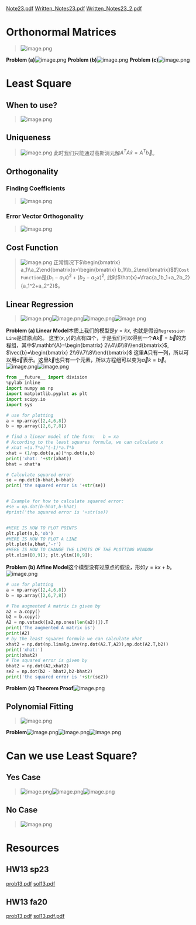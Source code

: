[Note23.pdf](https://www.yuque.com/attachments/yuque/0/2023/pdf/12393765/1685198843049-901360ff-0cd6-4192-a1d2-1bc38f1fc400.pdf)
[Written_Notes23.pdf](https://www.yuque.com/attachments/yuque/0/2023/pdf/12393765/1685323488858-e92aed1d-9517-447b-9d06-33d00f10546a.pdf)
[Written_Notes23_2.pdf](https://www.yuque.com/attachments/yuque/0/2023/pdf/12393765/1685323487800-784188a0-b8bc-4f7e-927b-f27fccce40a2.pdf)


# Orthonormal Matrices
> ![image.png](Least_Squares_Orthogonality.assets/20230722_0954551850.png)

**Problem (a)**![image.png](Least_Squares_Orthogonality.assets/20230722_0954553844.png)
**Problem (b)**![image.png](Least_Squares_Orthogonality.assets/20230722_0954555546.png)
**Problem (c)**![image.png](Least_Squares_Orthogonality.assets/20230722_0954551100.png)

# Least Square
## When to use?
> ![image.png](Least_Squares_Orthogonality.assets/20230722_0954557025.png)



## Uniqueness
> ![image.png](Least_Squares_Orthogonality.assets/20230722_0954558636.png)
> 此时我们只能通过高斯消元解$A^TA\hat{x}=A^T\vec{b}$。



## Orthogonality
### Finding Coefficients
> ![image.png](Least_Squares_Orthogonality.assets/20230722_0954556851.png)


### Error Vector Orthogonality
> ![image.png](Least_Squares_Orthogonality.assets/20230722_0954553701.png)


## Cost Function
> ![image.png](Least_Squares_Orthogonality.assets/20230722_0954557119.png)
> 正常情况下$\begin{bmatrix} a_1\\a_2\end{bmatrix}x=\begin{bmatrix} b_1\\b_2\end{bmatrix}$的`Cost Function`是$(b_1-a_1x)^2+(b_2-a_2x)^2$, 此时$\hat{x}=\frac{a_1b_1+a_2b_2}{a_1^2+a_2^2}$。



## Linear Regression
> ![image.png](Least_Squares_Orthogonality.assets/20230722_0954555130.png)![image.png](Least_Squares_Orthogonality.assets/20230722_0954552559.png)![image.png](Least_Squares_Orthogonality.assets/20230722_0954569361.png)![image.png](Least_Squares_Orthogonality.assets/20230722_0954568351.png)

**Problem (a) Linear Model**本质上我们的模型是$y=kx$, 也就是假设`Regression Line`是过原点的。
这里$(x,y)$的点有四个，于是我们可以得到一个$\mathbf{A}\vec{k}=\vec{b}$的方程组，其中$\mathbf{A}=\begin{bmatrix} 2\\4\\6\\8\\\end{bmatrix}$, $\vec{b}=\begin{bmatrix} 2\\6\\7\\8\\\end{bmatrix}$
这里$\mathbf{A}$只有一列，所以可以用$\vec{a}$表示。这里$\vec{k}$也只有一个元素，所以方程组可以变为$\vec{a}k=\vec{b}$。
![image.png](Least_Squares_Orthogonality.assets/20230722_0954562416.png)![image.png](Least_Squares_Orthogonality.assets/20230722_0954566587.png)
```python
from __future__ import division
%pylab inline
import numpy as np
import matplotlib.pyplot as plt
import scipy.io
import sys

# use for plotting
a = np.array([2,4,6,8])
b = np.array([2,6,7,8])

# find a linear model of the form:   b = xa
# According to the least squares formula, we can calculate x
# xhat =(a.T*a)^(-1)*a.T*b
xhat = (1/np.dot(a,a))*np.dot(a,b)
print('xhat: '+str(xhat))
bhat = xhat*a

# Calculate squared error
se = np.dot(b-bhat,b-bhat)
print('the squared error is '+str(se))


# Example for how to calculate squared error:
#se = np.dot(b-bhat,b-bhat)
#print('the squared error is '+str(se))


#HERE IS HOW TO PLOT POINTS
plt.plot(a,b,'ob') 
#HERE IS HOW TO PLOT A LINE
plt.plot(a,bhat,'-r')
#HERE IS HOW TO CHANGE THE LIMITS OF THE PLOTTING WINDOW
plt.xlim([0,9]); plt.ylim([0,9]);
```
**Problem (b) Affine Model**这个模型没有过原点的假设，形如$y=kx+b$。
![image.png](Least_Squares_Orthogonality.assets/20230722_0954562070.png)
```python
# use for plotting
a = np.array([2,4,6,8])
b = np.array([2,6,7,8])

# The augmented A matrix is given by
a2 = a.copy()
b2 = b.copy()
A2 = np.vstack([a2,np.ones(len(a2))]).T
print('The augmented A matrix is')
print(A2)
# by the least squares formula we can calculate xhat
xhat2 = np.dot(np.linalg.inv(np.dot(A2.T,A2)),np.dot(A2.T,b2))
print('xhat:')
print(xhat2)
# The squared error is given by
bhat2 = np.dot(A2,xhat2)
se2 = np.dot(b2 - bhat2,b2-bhat2)
print('the squared error is '+str(se2))
```
**Problem (c) Theorem Proof**![image.png](Least_Squares_Orthogonality.assets/20230722_0954563170.png)


## Polynomial Fitting
> ![image.png](Least_Squares_Orthogonality.assets/20230722_0954562749.png)

**Problem**![image.png](Least_Squares_Orthogonality.assets/20230722_0954567491.png)![image.png](Least_Squares_Orthogonality.assets/20230722_0954564949.png)![image.png](Least_Squares_Orthogonality.assets/20230722_0954565523.png)


# Can we use Least Square?
## Yes Case
> ![image.png](Least_Squares_Orthogonality.assets/20230722_0954567055.png)![image.png](Least_Squares_Orthogonality.assets/20230722_0954577459.png)![image.png](Least_Squares_Orthogonality.assets/20230722_0954575481.png)


## No Case
> ![image.png](Least_Squares_Orthogonality.assets/20230722_0954573243.png)


# Resources
## HW13 sp23
[prob13.pdf](https://www.yuque.com/attachments/yuque/0/2023/pdf/12393765/1688444910562-9faaffa7-0711-43f5-b8f8-251573b6968f.pdf)
[sol13.pdf](https://www.yuque.com/attachments/yuque/0/2023/pdf/12393765/1688444910561-0aa957da-2a72-490c-a507-45ec9368b2ec.pdf)

## HW13 fa20
[prob13.pdf](https://www.yuque.com/attachments/yuque/0/2023/pdf/12393765/1688444910563-142a7827-32ec-4ead-8825-f5380b2c9a7f.pdf)
[sol13.pdf.pdf](https://www.yuque.com/attachments/yuque/0/2023/pdf/12393765/1688444910570-a1d7fe3d-43ea-44b8-a786-e56b1d950e13.pdf)

